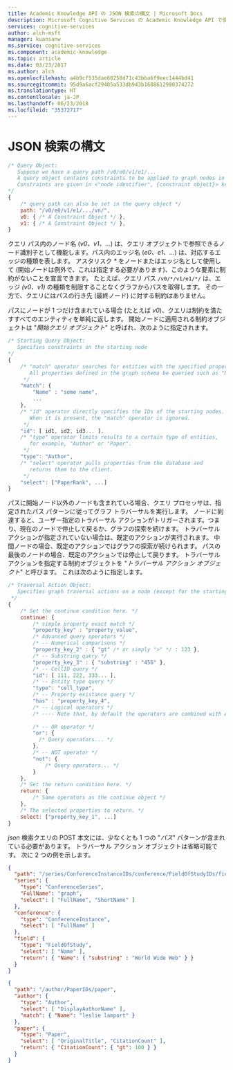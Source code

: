 ```yaml
---
title: Academic Knowledge API の JSON 検索の構文 | Microsoft Docs
description: Microsoft Cognitive Services の Academic Knowledge API で使用できる JSON 検索の構文について説明します。
services: cognitive-services
author: alch-msft
manager: kuansanw
ms.service: cognitive-services
ms.component: academic-knowledge
ms.topic: article
ms.date: 03/23/2017
ms.author: alch
ms.openlocfilehash: a4b9cf535dae60258d71c43bba6f9eec1444bd41
ms.sourcegitcommit: 95d9a6acf29405a533db943b1688612980374272
ms.translationtype: HT
ms.contentlocale: ja-JP
ms.lasthandoff: 06/23/2018
ms.locfileid: "35372717"
---
```

# <a name="json-search-syntax"></a>JSON 検索の構文

```javascript
/* Query Object:
   Suppose we have a query path /v0/e0/v1/e1/...
   A query object contains constraints to be applied to graph nodes in a path.
   Constraints are given in <"node identifier", {constraint object}> key-value pairs: 
*/
{
    /* query path can also be set in the query object */
    path: "/v0/e0/v1/e1/.../vn/",
    v0: { /* A Constraint Object */ },
    v1: { /* A Constraint Object */ },
}
```

クエリ パス内のノード名 (_v0、v1、..._) は、クエリ オブジェクトで参照できるノード識別子として機能します。パス内のエッジ名 (_e0、e1、..._) は、対応するエッジの種類を表します。 アスタリスク _*_ をノードまたはエッジ名として使用して (開始ノードは例外で、これは指定する必要があります)、このような要素に制約がないことを宣言できます。 たとえば、クエリ パス `/v0/*/v1/e1/*/` は、エッジ _(v0、v1)_ の種類を制限することなくグラフからパスを取得します。 その一方で、クエリにはパスの行き先 (最終ノード) に対する制約はありません。

パスにノードが 1 つだけ含まれている場合 (たとえば _v0_)、クエリは制約を満たすすべてのエンティティを単純に返します。 開始ノードに適用される制約オブジェクトは "*開始クエリ オブジェクト*" と呼ばれ、次のように指定されます。

```javascript
/* Starting Query Object:
   Specifies constraints on the starting node
*/
{
    /* "match" operator searches for entities with the specified properties. 
       All properties defined in the graph schema be queried such as "Name" and "NormalizedTitle".
     */
    "match": { 
        "Name" : "some name",
        ...
    },
    /* "id" operator directly specifies the IDs of the starting nodes. 
       When it is present, the "match" operator is ignored. 
     */
    "id": [ id1, id2, id3... ],
    /* "type" operator limits results to a certain type of entities,
       for example, "Author" or "Paper".
     */
    "type": "Author",
    /* "select" operator pulls properties from the database and 
       returns them to the client.
     */
    "select": ["PaperRank", ...]
}
```

パスに開始ノード以外のノードも含まれている場合、クエリ プロセッサは、指定されたパス パターンに従ってグラフ トラバーサルを実行します。 ノードに到達すると、ユーザー指定のトラバーサル アクションがトリガーされます。つまり、現在のノードで停止して戻るか、グラフの探索を続けます。 トラバーサル アクションが指定されていない場合は、既定のアクションが実行されます。 中間ノードの場合、既定のアクションではグラフの探索が続けられます。 パスの最後のノードの場合、既定のアクションでは停止して戻ります。 トラバーサル アクションを指定する制約オブジェクトを "*トラバーサル アクション オブジェクト*" と呼びます。 これは次のように指定します。

```javascript
/* Traversal Action Object:
   Specifies graph traversal actions on a node (except for the starting node).
 */
{
    /* Set the continue condition here. */
    continue: { 
        /* simple property exact match */
        "property_key" : "property_value", 
        /* Advanced query operators */
        /* -- Numerical comparisons */
        "property_key_2" : { "gt" /* or simply ">" */ : 123 },
        /* -- Substring query */
        "property_key_3" : { "substring" : "456" },
        /* -- CellID query */
        "id": [ 111, 222, 333... ],
        /* -- Entity type query */
        "type": "cell_type",
        /* -- Property existance query */
        "has" : "property_key_4",
        /* -- Logical operators */
        /* ---- Note that, by default the operators are combined with AND semantics */
        
        /* -- OR operator */
        "or": {
          /* Query operators... */
        },
        /* -- NOT operator */
        "not": {
            /* Query operators... */
        }
    },
    /* Set the return condition here. */
    return: {
        /* Same operators as the continue object */
    },
    /* The selected properties to return. */
    select: ["property_key_1", ...]
}
```

*json* 検索クエリの POST 本文には、少なくとも 1 つの "*パス*" パターンが含まれている必要があります。 トラバーサル アクション オブジェクトは省略可能です。 次に 2 つの例を示します。

```JSON
{
  "path": "/series/ConferenceInstanceIDs/conference/FieldOfStudyIDs/field",
  "series": {
    "type": "ConferenceSeries",
    "FullName": "graph",
    "select": [ "FullName", "ShortName" ]
  },
  "conference": {
    "type": "ConferenceInstance",
    "select": [ "FullName" ]
  },
  "field": {
    "type": "FieldOfStudy",
    "select": [ "Name" ],
    "return": { "Name": { "substring" : "World Wide Web" } }
  }
}
```

```JSON
{
  "path": "/author/PaperIDs/paper",
  "author": {
    "type": "Author",
    "select": [ "DisplayAuthorName" ],
    "match": { "Name": "leslie lamport" }
  },
  "paper": {
    "type": "Paper",
    "select": [ "OriginalTitle", "CitationCount" ],
    "return": { "CitationCount": { "gt": 100 } }
  }
}
```

